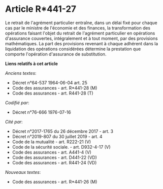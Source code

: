 # Article R*441-27

Le retrait de l'agrément particulier entraîne, dans un délai fixé pour chaque cas par le ministre de l'économie et des
finances, la transformation des opérations faisant l'objet du retrait de l'agrément particulier en opérations d'assurance
couvertes, intégralement et à tout moment, par des provisions mathématiques. La part des provisions revenant à chaque
adhérent dans la liquidation des opérations considérées détermine la prestation que comporte l'opération d'assurance de
substitution.

**Liens relatifs à cet article**

_Anciens textes_:

  - Décret n°64-537 1964-06-04 art. 25
  - Code des assurances - art. R*441-28 (M)
  - Code des assurances - art. R441-28 (T)

_Codifié par_:

  - Décret n°76-666 1976-07-16

_Cité par_:

  - Décret n°2017-1765 du 26 décembre 2017 - art. 3
  - Décret n°2019-807 du 30 juillet 2019 - art. 4
  - Code de la mutualité - art. R222-21 (V)
  - Code de la sécurité sociale. - art. D932-4-17 (V)
  - Code des assurances - art. A441-4 (V)
  - Code des assurances - art. D441-22 (VD)
  - Code des assurances - art. R441-24 (VD)

_Nouveaux textes_:

  - Code des assurances - art. R*441-26 (M)
